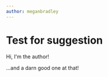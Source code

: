 ```yaml
---
author: meganbradley
---
```


# Test for suggestion

Hi, I'm the author!

...and a darn good one at that!
